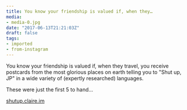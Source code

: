 ```yaml
---
title: You know your friendship is valued if, when they…
media:
- media-0.jpg
date: "2017-06-13T21:21:03Z"
draft: false
tags:
- imported
- from-instagram
---
```

You know your friendship is valued if, when they travel, you receive postcards from the most glorious places on earth telling you to "Shut up, JP" in a wide variety of \(expertly researched\) languages.

These were just the first 5 to hand…

[shutup.claire.im](https://bafybeicxpgihxyjnia437rac3prccj6vspii7ti2podclzqzzoakiu5g2y.ipfs.dweb.link)
